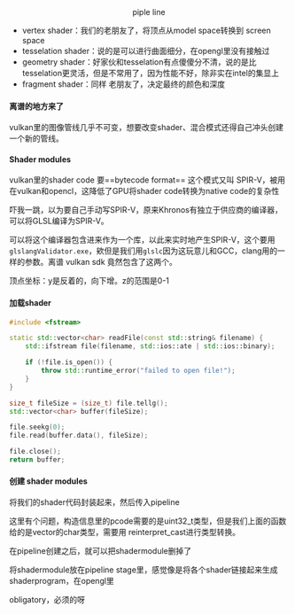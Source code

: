 <center>piple line</center>

+ vertex shader：我们的老朋友了，将顶点从model space转换到 screen space
+ tesselation shader：说的是可以进行曲面细分，在opengl里没有接触过
+ geometry shader：好家伙和tesselation有点傻傻分不清，说的是比tesselation更灵活，但是不常用了，因为性能不好，除非实在intel的集显上
+ fragment shader：同样 老朋友了，决定最终的颜色和深度



#### 离谱的地方来了

vulkan里的图像管线几乎不可变，想要改变shader、混合模式还得自己冲头创建一个新的管线。



#### Shader modules

vulkan里的shader code 要==bytecode format== 这个模式又叫 SPIR-V，被用在vulkan和opencl，这降低了GPU将shader code转换为native code的复杂性

吓我一跳，以为要自己手动写SPIR-V，原来Khronos有独立于供应商的编译器，可以将GLSL编译为SPIR-V。

可以将这个编译器包含进来作为一个库，以此来实时地产生SPIR-V，这个要用`glslangValidator.exe`，欸但是我们用`glslc`因为这玩意儿和GCC，clang用的一样的参数。离谱 vulkan sdk 竟然包含了这两个。

顶点坐标：y是反着的，向下增。z的范围是0-1



#### 加载shader

````c++
#include <fstream>

static std::vector<char> readFile(const std::string& filename) {
    std::ifstream file(filename, std::ios::ate | std::ios::binary);

    if (!file.is_open()) {
        throw std::runtime_error("failed to open file!");
    }
}

size_t fileSize = (size_t) file.tellg();
std::vector<char> buffer(fileSize);

file.seekg(0);
file.read(buffer.data(), fileSize);

file.close();
return buffer;
````



#### 创建 shader modules

将我们的shader代码封装起来，然后传入pipeline

这里有个问题，构造信息里的pcode需要的是uint32_t类型，但是我们上面的函数给的是vector的char类型，需要用 reinterpret_cast进行类型转换。

在pipeline创建之后，就可以把shadermodule删掉了

将shadermodule放在pipeline stage里，感觉像是将各个shader链接起来生成shaderprogram，在opengl里

obligatory，必须的呀



